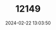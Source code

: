 ---
title: "12149"
category: "Litoria nyakalensis"
draft: false
date: 2024-02-22 13:03:50
languages:
  English: ["Mountain Mistfrog", "Mountain Mist Frog"]
---
